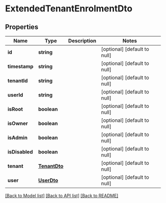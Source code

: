 # ExtendedTenantEnrolmentDto

## Properties
Name | Type | Description | Notes
------------ | ------------- | ------------- | -------------
**id** | **string** |  | [optional] [default to null]
**timestamp** | **string** |  | [optional] [default to null]
**tenantId** | **string** |  | [optional] [default to null]
**userId** | **string** |  | [optional] [default to null]
**isRoot** | **boolean** |  | [optional] [default to null]
**isOwner** | **boolean** |  | [optional] [default to null]
**isAdmin** | **boolean** |  | [optional] [default to null]
**isDisabled** | **boolean** |  | [optional] [default to null]
**tenant** | [**TenantDto**](TenantDto.md) |  | [optional] [default to null]
**user** | [**UserDto**](UserDto.md) |  | [optional] [default to null]

[[Back to Model list]](../README.md#documentation-for-models) [[Back to API list]](../README.md#documentation-for-api-endpoints) [[Back to README]](../README.md)


